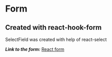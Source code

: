 # Form

## Created with react-hook-form

SelectField was created with help of react-select

**_Link to the form:_** [React form](https://react-form-pokemon.netlify.app/)
